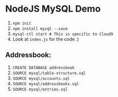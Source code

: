 # NodeJS MySQL Demo

1. `npm init`
2. `npm install mysql --save`
3. `mysql-ctl start # This is specific to Cloud9`
4. Look at `index.js` for the code :)


## Addressbook:
1. `CREATE DATABASE addressbook`
2. `SOURCE mysql/table-structure.sql`
3. `SOURCE mysql/accounts.sql`
4. `SOURCE mysql/addressbooks.sql`
5. `SOURCE mysql/entries.sql`